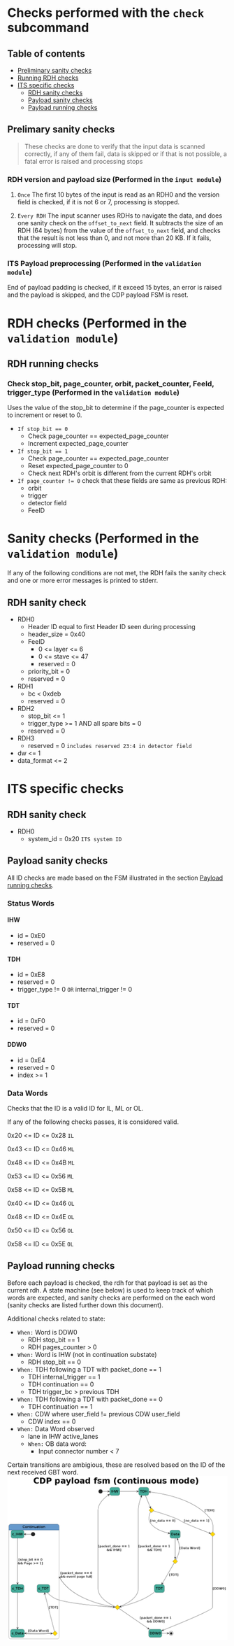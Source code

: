 # Checks performed with the `check` subcommand

## Table of contents
- [Preliminary sanity checks](#prelimary-sanity-checks)
- [Running RDH checks](#rdh-running-checks)
- [ITS specific checks](#its-specific-checks)
  - [RDH sanity checks](#rdh-sanity-check-1)
  - [Payload sanity checks](#payload-sanity-checks)
  - [Payload running checks](#payload-running-checks)

## Prelimary sanity checks
> These checks are done to verify that the input data is scanned correctly, if any of them fail, data is skipped or if that is not possible, a fatal error is raised and processing stops
### RDH version and payload size (Performed in the `input module`)
1. `Once` The first 10 bytes of the input is read as an RDH0 and the version field is checked, if it is not 6 or 7, processing is stopped.

2. `Every RDH` The input scanner uses RDHs to navigate the data, and does one sanity check on the `offset_to_next` field. It subtracts the size of an RDH (64 bytes) from the value of the `offset_to_next` field, and checks that the result is not less than 0, and not more than 20 KB. If it fails, processing will stop.


### ITS Payload preprocessing (Performed in the `validation module`)
End of payload padding is checked, if it exceed 15 bytes, an error is raised and the payload is skipped, and the CDP payload FSM is reset.



# RDH checks (Performed in the `validation module`)
## RDH running checks
### Check stop_bit, page_counter, orbit, packet_counter, FeeId, trigger_type (Performed in the `validation module`)
Uses the value of the stop_bit to determine if the page_counter is expected to increment or reset to 0.

* `If stop_bit == 0`
  * Check page_counter == expected_page_counter
  * Increment expected_page_counter
* `If stop_bit == 1`
  * Check page_counter == expected_page_counter
  * Reset expected_page_counter to 0
  * Check next RDH's orbit is different from the current RDH's orbit
* `If page_counter != 0` check that these fields are same as previous RDH:
  * orbit
  * trigger
  * detector field
  * FeeID





# Sanity checks (Performed in the `validation module`)
If any of the following conditions are not met, the RDH fails the sanity check and one or more error messages is printed to stderr.
## RDH sanity check
* RDH0
  * Header ID equal to first Header ID seen during processing
  * header_size = 0x40
  * FeeID
    * 0 <= layer <= 6
    * 0 <= stave <= 47
    * reserved = 0
  * priority_bit = 0
  * reserved = 0
* RDH1
  * bc < 0xdeb
  * reserved = 0
* RDH2
  * stop_bit <= 1
  * trigger_type >= 1 AND all spare bits = 0
  * reserved = 0
* RDH3
  * reserved = 0 `includes reserved 23:4 in detector field`
* dw <= 1
* data_format <= 2


# ITS specific checks
## RDH sanity check
* RDH0
  * system_id = 0x20 `ITS system ID`

## Payload sanity checks
All ID checks are made based on the FSM illustrated in the section [Payload running checks](#payload-running-checks).
### Status Words
#### IHW
* id = 0xE0
* reserved = 0

#### TDH
* id = 0xE8
* reserved = 0
* trigger_type != 0 `OR` internal_trigger != 0

#### TDT
* id = 0xF0
* reserved = 0

#### DDW0
* id = 0xE4
* reserved = 0
* index >= 1

### Data Words
Checks that the ID is a valid ID for IL, ML or OL.

If any of the following checks passes, it is considered valid.

0x20 <= ID <= 0x28 `IL`

0x43 <= ID <= 0x46 `ML`

0x48 <= ID <= 0x4B `ML`

0x53 <= ID <= 0x56 `ML`

0x58 <= ID <= 0x5B `ML`

0x40 <= ID <= 0x46 `OL`

0x48 <= ID <= 0x4E `OL`

0x50 <= ID <= 0x56 `OL`

0x58 <= ID <= 0x5E `OL`

## Payload running checks
Before each payload is checked, the rdh for that payload is set as the current rdh. A state machine (see below) is used to keep track of which words are expected, and sanity checks are performed on the each word (sanity checks are listed further down this document).

Additional checks related to state:
* `When:` Word is DDW0
  * RDH stop_bit == 1
  * RDH pages_counter > 0
* `When:` Word is IHW (not in continuation substate)
  * RDH stop_bit == 0
* `When:` TDH following a TDT with packet_done == 1
  * TDH internal_trigger == 1
  * TDH continuation == 0
  * TDH trigger_bc > previous TDH
* `When:` TDH following a TDT with packet_done == 0
  * TDH continuation == 1
* `When:` CDW where user_field != previous CDW user_field
  * CDW index == 0
* `When:` Data Word observed
  * lane in IHW active_lanes
  * `When:` OB data word:
    * Input connector number < 7


Certain transitions are ambigious, these are resolved based on the ID of the next received GBT word.
![CDP FSM for validation](cdp_payload_fsm_continuous_mode.png)

